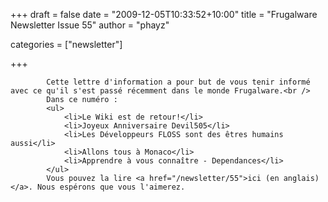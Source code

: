
+++
draft = false
date = "2009-12-05T10:33:52+10:00"
title = "Frugalware Newsletter Issue 55"
author = "phayz"

categories = ["newsletter"]

+++

            Cette lettre d'information a pour but de vous tenir informé avec ce qu'il s'est passé récemment dans le monde Frugalware.<br />
            Dans ce numéro :
            <ul>
                <li>Le Wiki est de retour!</li>
                <li>Joyeux Anniversaire Devil505</li>
                <li>Les Développeurs FLOSS sont des êtres humains aussi</li>
                <li>Allons tous à Monaco</li>
                <li>Apprendre à vous connaître - Dependances</li>
            </ul>
            Vous pouvez la lire <a href="/newsletter/55">ici (en anglais)</a>. Nous espérons que vous l'aimerez.
            
        